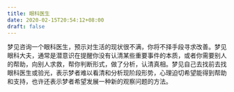 ```yaml
---
title: 眼科医生
date: 2020-02-15T20:54:12+08:00
draft: false
---
```


梦见咨询一个眼科医生，预示对生活的现状很不满，你将不择手段寻求改善。梦见眼科大夫，通常是潜意识在提醒你没有认清某些重要事件的本质，或者你需要别人的帮助，向别人求救，帮你判断形式，做了分析，认清真相。梦见自己去找前去找眼科医生或验光，表示梦者难以看清和分析现阶段形势，心理迫切希望能得到帮助和支持，也许还表示梦者希望发展一种新的观察问题的方法。